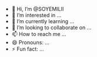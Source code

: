 - 👋 Hi, I’m @SOYEMILII
- 👀 I’m interested in ...
- 🌱 I’m currently learning ...
- 💞️ I’m looking to collaborate on ...
- 📫 How to reach me ...
- 😄 Pronouns: ...
- ⚡ Fun fact: ...

<!---
SOYEMILII/SOYEMILII is a ✨ special ✨ repository because its `README.md` (this file) appears on your GitHub profile.
You can click the Preview link to take a look at your changes.
--->
